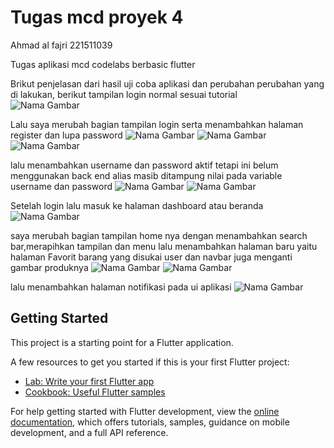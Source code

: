 # Tugas mcd proyek 4 

Ahmad al fajri 221511039

Tugas aplikasi mcd codelabs berbasic flutter 

Brikut penjelasan dari hasil uji coba aplikasi dan perubahan perubahan yang di lakukan, berikut tampilan login normal sesuai tutorial  
![Nama Gambar](Login_normal.png) 
 
Lalu saya merubah bagian tampilan login serta menambahkan halaman register dan lupa password 
![Nama Gambar](login.png) 
![Nama Gambar](forgot_pw.png) 
![Nama Gambar](register.png)

lalu menambahkan username dan password aktif tetapi ini belum menggunakan back end alias masib
ditampung nilai pada variable username dan password 
![Nama Gambar](validasi.png) 
![Nama Gambar](validasi_login.png) 


Setelah login lalu masuk ke halaman dashboard atau beranda
![Nama Gambar](home_normal.png)

saya merubah bagian tampilan home nya dengan menambahkan search bar,merapihkan tampilan dan menu 
lalu menambahkan halaman baru yaitu halaman Favorit barang yang disukai user dan navbar juga 
menganti gambar produknya
![Nama Gambar](home.png)
![Nama Gambar](like_page.png)


lalu menambahkan halaman notifikasi pada  ui aplikasi 
![Nama Gambar](notif.png)




## Getting Started

This project is a starting point for a Flutter application.

A few resources to get you started if this is your first Flutter project:

- [Lab: Write your first Flutter app](https://docs.flutter.dev/get-started/codelab)
- [Cookbook: Useful Flutter samples](https://docs.flutter.dev/cookbook)

For help getting started with Flutter development, view the
[online documentation](https://docs.flutter.dev/), which offers tutorials,
samples, guidance on mobile development, and a full API reference.
